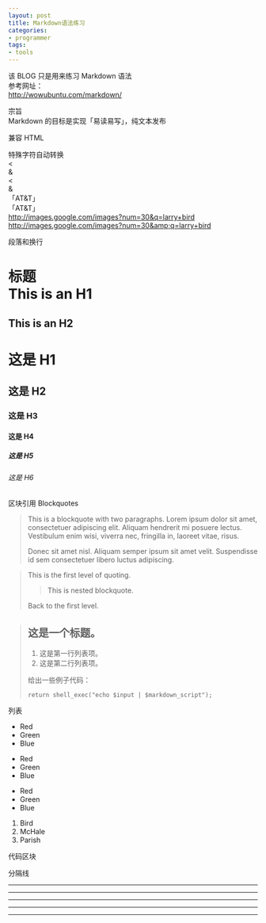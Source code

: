 ```yaml
---
layout: post
title: Markdown语法练习
categories:
- programmer
tags:
- tools
---
```


该 BLOG 只是用来练习 Markdown 语法		
参考网址：		
http://wowubuntu.com/markdown/

宗旨	
Markdown 的目标是实现「易读易写」，纯文本发布	

兼容 HTML		

特殊字符自动转换	
<	
&	
&lt;	
&amp;	
「AT&T」	
「AT&amp;T」	
http://images.google.com/images?num=30&q=larry+bird		
http://images.google.com/images?num=30&amp;q=larry+bird		

段落和换行		

标题	
This is an H1
=============

This is an H2
-------------

# 这是 H1

## 这是 H2

### 这是 H3

#### 这是 H4

##### 这是 H5

###### 这是 H6


区块引用 Blockquotes	

> This is a blockquote with two paragraphs. Lorem ipsum dolor sit amet,
> consectetuer adipiscing elit. Aliquam hendrerit mi posuere lectus.
> Vestibulum enim wisi, viverra nec, fringilla in, laoreet vitae, risus.
> 
> Donec sit amet nisl. Aliquam semper ipsum sit amet velit. Suspendisse
> id sem consectetuer libero luctus adipiscing.



> This is the first level of quoting.
>
> > This is nested blockquote.
>
> Back to the first level.



> ## 这是一个标题。
> 
> 1.   这是第一行列表项。
> 2.   这是第二行列表项。
> 
> 给出一些例子代码：
> 
>     return shell_exec("echo $input | $markdown_script");


列表		
* Red
* Green
* Blue

+ Red
+ Green
+ Blue


- Red
- Green
- Blue


1. Bird
2. McHale
3. Parish


代码区块		

分隔线		
* * *

***

*****

- - -

---------------------------------------





